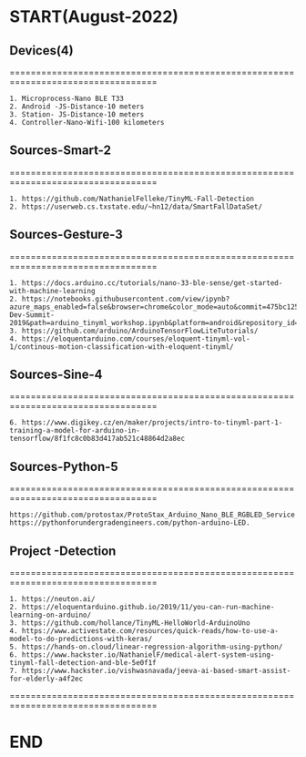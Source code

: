 # START(August-2022)

## Devices(4)
==================================================================================
```
1. Microprocess-Nano BLE T33
2. Android -JS-Distance-10 meters
3. Station- JS-Distance-10 meters
4. Controller-Nano-Wifi-100 kilometers
```

## Sources-Smart-2
==================================================================================
```
1. https://github.com/NathanielFelleke/TinyML-Fall-Detection
2. https://userweb.cs.txstate.edu/~hn12/data/SmartFallDataSet/
```

## Sources-Gesture-3
==================================================================================
```
1. https://docs.arduino.cc/tutorials/nano-33-ble-sense/get-started-with-machine-learning
2. https://notebooks.githubusercontent.com/view/ipynb?azure_maps_enabled=false&browser=chrome&color_mode=auto&commit=475bc1252e40824c13554a5c5e79e0091e2a6986&device=unknown&enc_url=68747470733a2f2f7261772e67697468756275736572636f6e74656e742e636f6d2f61726475696e6f2f41496f542d4465762d53756d6d69742d323031392f343735626331323532653430383234633133353534613563356537396530303931653261363938362f61726475696e6f5f74696e796d6c5f776f726b73686f702e6970796e62&enterprise_enabled=false&logged_in=false&nwo=arduino%2FAIoT-Dev-Summit-2019&path=arduino_tinyml_workshop.ipynb&platform=android&repository_id=223188302&repository_type=Repository&version=102
3. https://github.com/arduino/ArduinoTensorFlowLiteTutorials/
4. https://eloquentarduino.com/courses/eloquent-tinyml-vol-1/continous-motion-classification-with-eloquent-tinyml/
```
## Sources-Sine-4
==================================================================================
```
6. https://www.digikey.cz/en/maker/projects/intro-to-tinyml-part-1-training-a-model-for-arduino-in-tensorflow/8f1fc8c0b83d417ab521c48864d2a8ec
```

## Sources-Python-5
==================================================================================
```
https://github.com/protostax/ProtoStax_Arduino_Nano_BLE_RGBLED_Service
https://pythonforundergradengineers.com/python-arduino-LED.
```

## Project -Detection
==================================================================================
```
1. https://neuton.ai/
2. https://eloquentarduino.github.io/2019/11/you-can-run-machine-learning-on-arduino/
3. https://github.com/hollance/TinyML-HelloWorld-ArduinoUno
4. https://www.activestate.com/resources/quick-reads/how-to-use-a-model-to-do-predictions-with-keras/
5. https://hands-on.cloud/linear-regression-algorithm-using-python/
6. https://www.hackster.io/NathanielF/medical-alert-system-using-tinyml-fall-detection-and-ble-5e0f1f
7. https://www.hackster.io/vishwasnavada/jeeva-ai-based-smart-assist-for-elderly-a4f2ec
```

==================================================================================

# END
